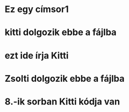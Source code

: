 
# Ez egy címsor1

# kitti dolgozik ebbe a fájlba

# ezt ide írja Kitti
# Zsolti dolgozik ebbe a fájlba
# 8.-ik sorban Kitti kódja van